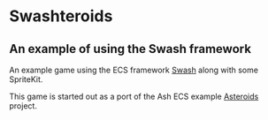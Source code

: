 # Swashteroids
## An example of using the Swash framework

An example game using the ECS framework [Swash](https://github.com/johnrnyquist/Swash) along with some SpriteKit.

This game is started out as a port of the Ash ECS example [Asteroids](https://github.com/richardlord/Asteroids) project. 
